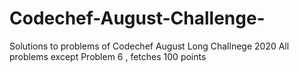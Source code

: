 # Codechef-August-Challenge-
Solutions to problems of Codechef August Long Challnege 2020 
All problems except Problem 6 , fetches 100 points 
